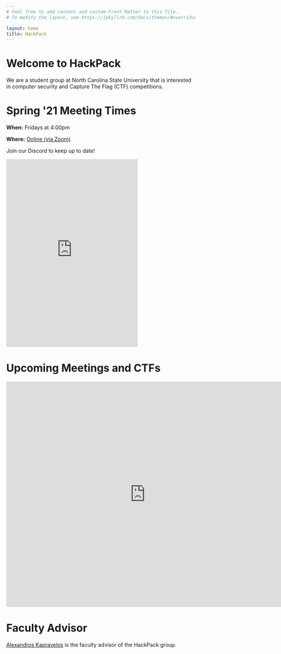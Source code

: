 ```yaml
---
# Feel free to add content and custom Front Matter to this file.
# To modify the layout, see https://jekyllrb.com/docs/themes/#overriding-theme-defaults

layout: home
title: HackPack
---
```


# Welcome to HackPack
We are a student group at North Carolina State University that is interested in computer security and Capture The Flag (CTF) competitions.

# Spring '21 Meeting Times
**When:** Fridays at 4:00pm

**Where:** [Online (via Zoom)](https://ncsu.zoom.us/j/95906969070)

Join our Discord to keep up to date!
<iframe src="https://discordapp.com/widget?id=796543947588632586&theme=dark" width="350" height="500" allowtransparency="true" frameborder="0" sandbox="allow-popups allow-popups-to-escape-sandbox allow-same-origin allow-scripts"></iframe>


# Upcoming Meetings and CTFs

<iframe src="https://calendar.google.com/calendar/embed?height=500&amp;wkst=1&amp;bgcolor=%23ffffff&amp;ctz=America%2FNew_York&amp;src=ncsu.edu_l7mekurctt7duc1547160m91b8%40group.calendar.google.com&amp;color=%239E69AF&amp;showNav=1&amp;showTabs=0&amp;showCalendars=0&amp;showPrint=0" style="border-width:0" width="740" height="600" frameborder="0" scrolling="no"></iframe>

# Faculty Advisor
[Alexandros Kapravelos](https://kapravelos.com) is the faculty advisor of the HackPack group.
